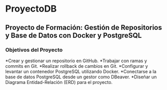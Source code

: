 # ProyectoDB
## Proyecto de Formación: Gestión de Repositorios y Base de Datos con Docker y PostgreSQL
### Objetivos del Proyecto
*Crear y gestionar un repositorio en GitHub.
*Trabajar con ramas y commits en Git.
*Realizar rollback de cambios en Git.
*Configurar y levantar un contenedor PostgreSQL utilizando Docker.
*Conectarse a la base de datos PostgreSQL desde un gestor como DBeaver.
*Diseñar un Diagrama Entidad-Relación (ERD) para el proyecto.

